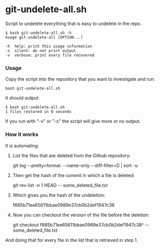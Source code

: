 # git-undelete-all.sh

Script to undelete everything that is easy to undelete in the repo.

    $ bash git-undelete-all.sh -h
    Usage git-undelete-all [OPTION...]

    -h  help: print this usage information
    -s  silent: do not print output
    -v  verbose: print every file recovered
    
### Usage

Copy the script into the repository that you want to investigate and run:

    bash git-undelete-all.sh

It should output:

    $ bash git-undelete-all.sh 
    1 files restored in 0 seconds

If you run with "-v" or "-s" the script will give more or no output.

### How it works

It is automating:

1) List the files that are deleted from the Github repository:

    git log --pretty=format: --name-only --diff-filter=D | sort -u

2) Then get the hash of the commit in which a file is deleted:

    git rev-list -n 1 HEAD -- some_deleted_file.txt

3) Which gives you the hash of the undeletion:

    f885b71ee65611bbae0989e37cb0b2def1947c38

4) Now you can checkout the version of the file before the deletion:

    git checkout f885b71ee65611bbae0989e37cb0b2def1947c38^ -- some_deleted_file.txt

And doing that for every file in the list that is retrieved in step 1.
